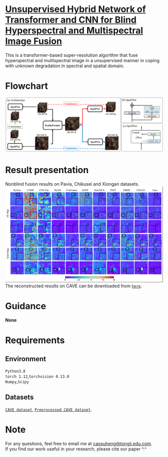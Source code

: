 # [Unsupervised Hybrid Network of Transformer and CNN for Blind Hyperspectral and Multispectral Image Fusion](https://ieeexplore.ieee.org/abstract/document/10415455)
This is a transformer-based super-resolution algorithm that fuse hyperspectral and multispectral image in a unsupervised manner in coping with unknown degradation in spectral and spatial domain. 
# Flowchart
![Flowchart](https://github.com/Caoxuheng/imgs/blob/main/HIFtool/flowchart_Feafusformer.png)
# Result presentation  
Nonblind fusion results on Pavia, Chikusei and Xiongan datasets.  
![Result](https://github.com/Caoxuheng/imgs/blob/main/HIFtool/result_feafusformer.png)
The reconstructed results on CAVE can be downloaded from [`here`](https://aistudio.baidu.com/aistudio/datasetdetail/173277).
# Guidance
**None**
# Requirements
## Environment
`Python3.8`  
`torch 1.12`,`torchvision 0.13.0`  
`Numpy`,`Scipy`  
## Datasets
[`CAVE dataset`](https://www1.cs.columbia.edu/CAVE/databases/multispectral/), 
 [`Preprocessed CAVE dataset`](https://aistudio.baidu.com/aistudio/datasetdetail/147509).
# Note
For any questions, feel free to email me at caoxuheng@tongji.edu.com.  
If you find our work useful in your research, please cite our paper ^.^
